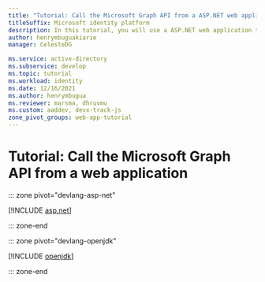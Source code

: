 ```yaml
---
title: "Tutorial: Call the Microsoft Graph API from a ASP.NET web application"
titleSuffix: Microsoft identity platform
description: In this tutorial, you will use a ASP.NET web application to call the Microsoft Graph API
author: henrymbuguakiarie
manager: CelesteDG

ms.service: active-directory
ms.subservice: develop
ms.topic: tutorial
ms.workload: identity
ms.date: 12/16/2021
ms.author: henrymbugua
ms.reviewer: marsma, dhruvmu
ms.custom: aaddev, devx-track-js
zone_pivot_groups: web-app-tutorial
---
```


# Tutorial: Call the Microsoft Graph API from a web application

::: zone pivot="devlang-asp-net"

[!INCLUDE [asp.net](./includes/web-app/asp-net-tutorial-04-call-web-api-graph.md)]

::: zone-end

::: zone pivot="devlang-openjdk"

[!INCLUDE [openjdk](./includes/web-app/open-jdk-tutorial-04-call-web-api-graph.md)]

::: zone-end
